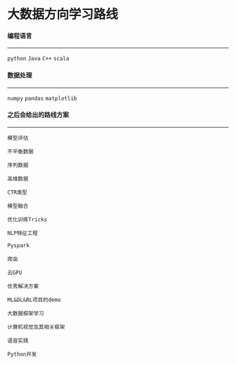 # 大数据方向学习路线

#### 编程语言

- - -

`python` `Java` `C++` `scala`

#### 数据处理

- - -

`numpy` `pandas` `matplotlib`

#### 之后会给出的路线方案

----

`模型评估`

`不平衡数据`

`序列数据`

`高维数据`

`CTR类型`

`模型融合`

`优化训练Tricks`

`NLP特征工程`

`Pyspark`

`爬虫`

`云GPU`

`优秀解决方案`

`ML&DL&RL项目的demo`

`大数据框架学习`

`计算机视觉及其相关框架`

`语音实践`

`Python开发`




